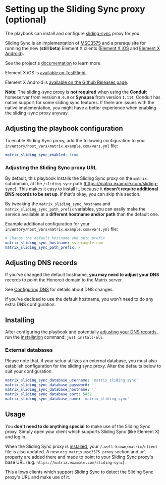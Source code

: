 # Setting up the Sliding Sync proxy (optional)

The playbook can install and configure [sliding-sync](https://github.com/matrix-org/sliding-sync) proxy for you.

Sliding Sync is an implementation of [MSC3575](https://github.com/matrix-org/matrix-spec-proposals/blob/kegan/sync-v3/proposals/3575-sync.md) and a prerequisite for running the new (**still beta**) Element X clients ([Element X iOS](https://github.com/element-hq/element-x-ios) and [Element X Android](https://github.com/element-hq/element-x-android)).

See the project's [documentation](https://github.com/matrix-org/sliding-sync) to learn more.

Element X iOS is [available on TestFlight](https://testflight.apple.com/join/uZbeZCOi).

Element X Android is [available on the Github Releases page](https://github.com/element-hq/element-x-android/releases).

**Note**: The sliding-sync proxy is **not required** when using the **Conduit** homeserver from version `0.6.0` or **Synapse** from version `1.114`. Conduit has native support for some sliding sync features. If there are issues with the native implementation, you might have a better experience when enabling the sliding-sync proxy anyway.

## Adjusting the playbook configuration

To enable Sliding Sync proxy, add the following configuration to your `inventory/host_vars/matrix.example.com/vars.yml` file:

```yaml
matrix_sliding_sync_enabled: true
```

### Adjusting the Sliding Sync proxy URL

By default, this playbook installs the Sliding Sync proxy on the `matrix.` subdomain, at the `/sliding-sync` path (https://matrix.example.com/sliding-sync). This makes it easy to install it, because it **doesn't require additional DNS records to be set up**. If that's okay, you can skip this section.

By tweaking the `matrix_sliding_sync_hostname` and `matrix_sliding_sync_path_prefix` variables, you can easily make the service available at a **different hostname and/or path** than the default one.

Example additional configuration for your `inventory/host_vars/matrix.example.com/vars.yml` file:

```yaml
# Change the default hostname and path prefix
matrix_sliding_sync_hostname: ss.example.com
matrix_sliding_sync_path_prefix: /
```

## Adjusting DNS records

If you've changed the default hostname, **you may need to adjust your DNS** records to point the Honoroit domain to the Matrix server.

See [Configuring DNS](configuring-dns.md) for details about DNS changes.

If you've decided to use the default hostname, you won't need to do any extra DNS configuration.

## Installing

After configuring the playbook and potentially [adjusting your DNS records](#adjusting-dns-records), run the [installation](installing.md) command: `just install-all`.

### External databases

Please note that, if your setup utilizes an external database, you must also establish configuration for the sliding sync proxy. Alter the defaults below to suit your configuration:

```yaml
matrix_sliding_sync_database_username: 'matrix_sliding_sync'
matrix_sliding_sync_database_password: ''
matrix_sliding_sync_database_hostname: ''
matrix_sliding_sync_database_port: 5432
matrix_sliding_sync_database_name: 'matrix_sliding_sync'
```

## Usage

You **don't need to do anything special** to make use of the Sliding Sync proxy. Simply open your client which supports Sliding Sync (like Element X) and log in.

When the Sliding Sync proxy is [installed](#installing), your `/.well-known/matrix/client` file is also updated. A new `org.matrix.msc3575.proxy` section and `url` property are added there and made to point to your Sliding Sync proxy's base URL (e.g. `https://matrix.example.com/sliding-sync`).

This allows clients which support Sliding Sync to detect the Sliding Sync proxy's URL and make use of it.
